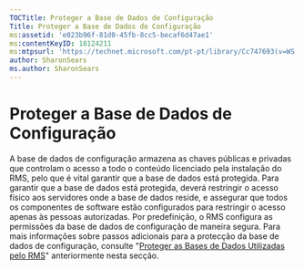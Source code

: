 ```yaml
---
TOCTitle: Proteger a Base de Dados de Configuração
Title: Proteger a Base de Dados de Configuração
ms:assetid: 'e023b96f-81d0-45fb-8cc5-becaf6d47ae1'
ms:contentKeyID: 18124211
ms:mtpsurl: 'https://technet.microsoft.com/pt-pt/library/Cc747693(v=WS.10)'
author: SharonSears
ms.author: SharonSears
---
```


Proteger a Base de Dados de Configuração
========================================

A base de dados de configuração armazena as chaves públicas e privadas que controlam o acesso a todo o conteúdo licenciado pela instalação do RMS, pelo que é vital garantir que a base de dados está protegida. Para garantir que a base de dados está protegida, deverá restringir o acesso físico aos servidores onde a base de dados reside, e assegurar que todos os componentes de software estão configurados para restringir o acesso apenas às pessoas autorizadas. Por predefinição, o RMS configura as permissões da base de dados de configuração de maneira segura. Para mais informações sobre passos adicionais para a protecção da base de dados de configuração, consulte "[Proteger as Bases de Dados Utilizadas pelo RMS](https://technet.microsoft.com/65802f9a-81bc-4398-968a-00c9b1dca2fa)" anteriormente nesta secção.

